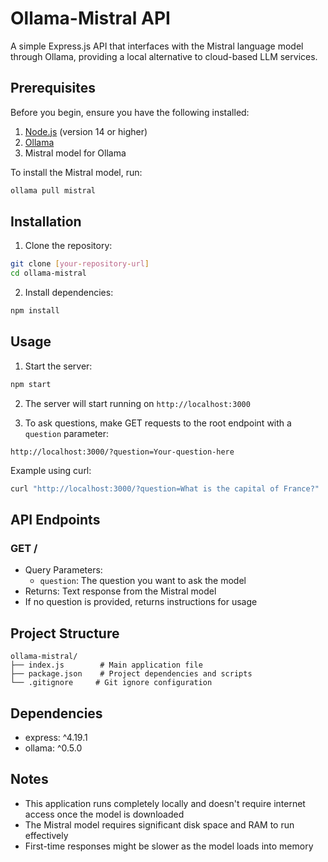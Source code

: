 # Ollama-Mistral API

A simple Express.js API that interfaces with the Mistral language model through Ollama, providing a local alternative to cloud-based LLM services.

## Prerequisites

Before you begin, ensure you have the following installed:

1. [Node.js](https://nodejs.org/) (version 14 or higher)
2. [Ollama](https://ollama.ai/download)
3. Mistral model for Ollama

To install the Mistral model, run:
```bash
ollama pull mistral
```

## Installation

1. Clone the repository:
```bash
git clone [your-repository-url]
cd ollama-mistral
```

2. Install dependencies:
```bash
npm install
```

## Usage

1. Start the server:
```bash
npm start
```

2. The server will start running on `http://localhost:3000`

3. To ask questions, make GET requests to the root endpoint with a `question` parameter:
```
http://localhost:3000/?question=Your-question-here
```

Example using curl:
```bash
curl "http://localhost:3000/?question=What is the capital of France?"
```

## API Endpoints

### GET /
- Query Parameters:
  - `question`: The question you want to ask the model
- Returns: Text response from the Mistral model
- If no question is provided, returns instructions for usage

## Project Structure

```
ollama-mistral/
├── index.js        # Main application file
├── package.json    # Project dependencies and scripts
└── .gitignore     # Git ignore configuration
```

## Dependencies

- express: ^4.19.1
- ollama: ^0.5.0

## Notes

- This application runs completely locally and doesn't require internet access once the model is downloaded
- The Mistral model requires significant disk space and RAM to run effectively
- First-time responses might be slower as the model loads into memory
